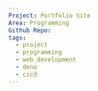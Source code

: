 ```yaml
---
Project: Portfolio Site
Area: Programming
Github Repo: 
tags:
  - project
  - programming
  - web_development
  - deno
  - cicd
---
```


